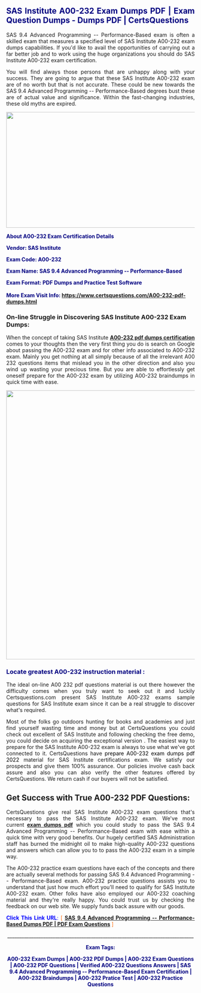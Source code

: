 <h2 style="text-align: justify;"><span style="color: #000080;">SAS Institute A00-232 Exam Dumps PDF | Exam Question Dumps - Dumps PDF | CertsQuestions</span></h2>
<p style="text-align: justify;">SAS 9.4 Advanced Programming -- Performance-Based exam is often a skilled exam that measures a specified level of SAS Institute  A00-232 exam dumps capabilities. If you'd like to avail the opportunities of carrying out a far better job and to work using the huge organizations you should do SAS Institute A00-232 exam certification.</p>
<p style="text-align: justify;">You will find always those persons that are unhappy along with your success. They are going to argue that these SAS Institute  A00-232 exam are of no worth but that is not accurate. These could be new towards the SAS 9.4 Advanced Programming -- Performance-Based degrees bust these are of actual value and significance. Within the fast-changing industries, these old myths are expired.</p>
<p><img style="display: block; margin-left: auto; margin-right: auto;" src="https://i.imgur.com/eaP4ae9.png" width="840" height="310" /></p>
<p><span style="color: #000080;"><strong>About A00-232 Exam Certification Details</strong></span></p>
<p><span style="color: #000080;"><strong>Vendor: SAS Institute<br /></strong></span></p>
<p><span style="color: #000080;"><strong>Exam Code: A00-232</strong></span></p>
<p><span style="color: #000080;"><strong>Exam Name: SAS 9.4 Advanced Programming -- Performance-Based</strong></span></p>
<p><span style="color: #000080;"><strong>Exam Format: PDF Dumps and Practice Test Software<br /><br />More Exam Visit Info: <span style="color: #ff6600;"><a href="https://www.certsquestions.com/A00-232-pdf-dumps.html">https://www.certsquestions.com/A00-232-pdf-dumps.html</a></span></strong></span></p>
<h3>On-line Struggle in Discovering SAS Institute A00-232 Exam Dumps:</h3>
<p style="text-align: justify;">When the concept of taking SAS Institute <a href="https://www.certsquestions.com/A00-232-pdf-dumps.html"><strong> A00-232 pdf dumps certification</strong></a> comes to your thoughts then the very first thing you do is search on Google about passing the A00-232 exam and for other info associated to A00-232 exam. Mainly you get nothing at all simply because of all the irrelevant A00 232 questions items that mislead you in the other direction and also you wind up wasting your precious time. But you are able to effortlessly get oneself prepare for the A00-232 exam by utilizing A00-232 braindumps in quick time with ease.</p>
<p><a href="https://www.certsquestions.com/A00-232-pdf-dumps.html"><img style="display: block; margin-left: auto; margin-right: auto;" src="https://i.imgur.com/pxhoKQ2.png" width="720" /></a></p>
<h3><span style="color: #000080;">Locate greatest  A00-232 instruction material :</span></h3>
<p style="text-align: justify;">The ideal on-line A00 232 pdf questions material is out there however the difficulty comes when you truly want to seek out it and luckily Certsquestions.com present SAS Institute A00-232 exams sample questions for SAS Institute  exam since it can be a real struggle to discover what's required.</p>
<p style="text-align: justify;">Most of the folks go outdoors hunting for books and academies and just find yourself wasting time and money but at CertsQuestions you could check out excellent of SAS Institute  and following checking the free demo, you could decide on acquiring the exceptional version . The easiest way to prepare for the SAS Institute A00-232 exam is always to use what we've got connected to it. CertsQuestions have <span style="color: #000000;">prepare A00-232 exam dumps pdf 2022</span> material for SAS Institute certifications exam. We satisfy our prospects and give them 100% assurance. Our policies involve cash back assure and also you can also verify the other features offered by CertsQuestions. We return cash if our buyers will not be satisfied.</p>
<h2>Get Success with True A00-232 PDF Questions:</h2>
<p style="text-align: justify;">CertsQuestions give real SAS Institute A00-232 exam questions that's necessary to pass the SAS Institute  A00-232 exam. We've most current<strong>&nbsp;<a href="https://www.certsquestions.com/">exam dumps pdf</a></strong>&nbsp;which you could study to pass the SAS 9.4 Advanced Programming -- Performance-Based exam with ease within a quick time with very good benefits. Our hugely certified SAS Administration staff has burned the midnight oil to make high-quality A00-232 questions and answers which can allow you to to pass the A00-232 exam in a simple way.</p>
<p style="text-align: justify;">The A00-232 practice exam questions have each of the concepts and there are actually several methods for passing SAS 9.4 Advanced Programming -- Performance-Based exam. A00-232 practice questions assists you to understand that just how much effort you'll need to qualify for SAS Institute  A00-232 exam. Other folks have also employed our A00-232 coaching material and they're really happy. You could trust us by checking the feedback on our web site. We supply funds back assure with our goods.</p>
<p style="text-align: justify;"><span style="color: #0000ff;"><strong>Click This Link URL</strong>:</span> <span style="color: #ff6600;">[ <strong><a href="https://www.certsquestions.com/sas-administration-certification.html">SAS 9.4 Advanced Programming -- Performance-Based Dumps PDF | PDF Exam Questions</a></strong> ]</span></p>
<p style="text-align: center;">______________________________________________________________________________</p>
<p style="text-align: center;"><span style="color: #000080;"><strong>Exam Tags:</strong></span></p>
<p style="text-align: center;"><span style="color: #000080;"><strong>A00-232 Exam Dumps | A00-232 PDF Dumps | A00-232 Exam Questions | A00-232 PDF Questions | Verified A00-232 Questions Answers | SAS 9.4 Advanced Programming -- Performance-Based Exam Certification | A00-232 Braindumps | A00-232 Pratice Test | A00-232 Practice Questions</strong></span></p>

